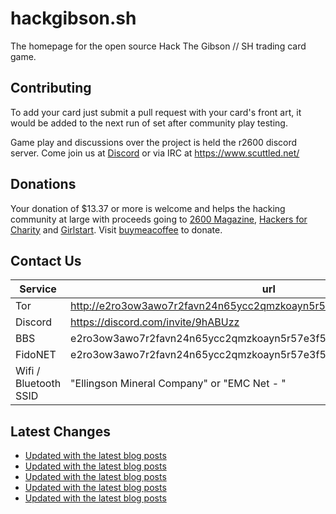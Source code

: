 # hackgibson.sh
The homepage for the open source Hack The Gibson // SH trading card game.


## Contributing

To add your card just submit a pull request with your card's front art, it would be added to the next run of set after community play testing.

Game play and discussions over the project is held the r2600 discord server. Come join us at [Discord](https://discord.com/invite/9hABUzz) or via IRC at https://www.scuttled.net/


## Donations

Your donation of $13.37 or more is welcome and helps the hacking community at large with proceeds going to [2600 Magazine](https://2600.com/), [Hackers for Charity](https://hackersforcharity.org) and [Girlstart](https://girlstart.org).  Visit [buymeacoffee](https://www.buymeacoffee.com/hackgibson.sh) to donate.


## Contact Us

Service | url
-|-
Tor | http://e2ro3ow3awo7r2favn24n65ycc2qmzkoayn5r57e3f56nvjwdcgg32ad.onion
Discord | https://discord.com/invite/9hABUzz
BBS | e2ro3ow3awo7r2favn24n65ycc2qmzkoayn5r57e3f56nvjwdcgg32ad.onion:23
FidoNET | e2ro3ow3awo7r2favn24n65ycc2qmzkoayn5r57e3f56nvjwdcgg32ad.onion:24554
Wifi / Bluetooth SSID | "Ellingson Mineral Company" or "EMC Net - <fidonet address>"

## Latest Changes
<!-- BLOG-POST-LIST:START -->
- [Updated with the latest blog posts](https://github.com/DFW2600/hackgibson.sh/commit/82a7964b15ba06706131b603c6801b305de85aae)
- [Updated with the latest blog posts](https://github.com/DFW2600/hackgibson.sh/commit/8a4e1b3754746df6dc752ae1402bc446a4f584d7)
- [Updated with the latest blog posts](https://github.com/DFW2600/hackgibson.sh/commit/b53a6cb6f83827111bf3b1ac83955fa1f6fdc9b3)
- [Updated with the latest blog posts](https://github.com/DFW2600/hackgibson.sh/commit/6a955b8ce557c11d71a0e659f43f9b49de8842b8)
- [Updated with the latest blog posts](https://github.com/DFW2600/hackgibson.sh/commit/6dc818e2e8ac4ddb63f2ed11e7e88246d835d54c)
<!-- BLOG-POST-LIST:END -->
